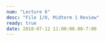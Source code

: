 ```yaml
---
num: "Lecture 6"
desc: "File I/O, Midterm 1 Review"
ready: true
date: 2018-07-12 11:00:00.00-7:00
---
```

